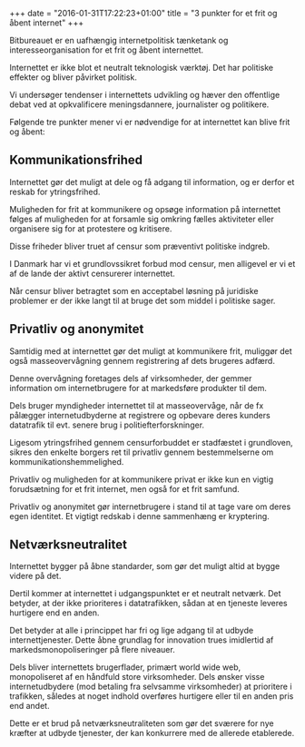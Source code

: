 +++
date = "2016-01-31T17:22:23+01:00"
title = "3 punkter for et frit og åbent internet"
+++

Bitbureauet er en uafhængig internetpolitisk tænketank og interesseorganisation for et frit og åbent internettet.

Internettet er ikke blot et neutralt teknologisk værktøj. Det har politiske effekter og bliver påvirket politisk.

Vi undersøger tendenser i internettets udvikling og hæver den offentlige debat ved at opkvalificere meningsdannere, journalister og politikere.

Følgende tre punkter mener vi er nødvendige for at internettet kan blive frit og åbent:

## Kommunikationsfrihed

Internettet gør det muligt at dele og få adgang til information, og er derfor et reskab for ytringsfrihed.

Muligheden for frit at kommunikere og opsøge information på internettet følges af muligheden for at forsamle sig omkring fælles aktiviteter eller organisere sig for at protestere og kritisere.

Disse friheder bliver truet af censur som præventivt politiske indgreb.

I Danmark har vi et grundlovssikret forbud mod censur, men alligevel er vi et af de lande der aktivt censurerer internettet.

Når censur bliver betragtet som en acceptabel løsning på juridiske problemer er der ikke langt til at bruge det som middel i politiske sager.

## Privatliv og anonymitet

Samtidig med at internettet gør det muligt at kommunikere frit, muliggør det også masseovervågning gennem registrering af dets brugeres adfærd.

Denne overvågning foretages dels af virksomheder, der gemmer information om internetbrugere for at markedsføre produkter til dem.

Dels bruger myndigheder internettet til at masseovervåge, når de fx pålægger internetudbyderne at registrere og opbevare deres kunders datatrafik til evt. senere brug i politiefterforskninger.

Ligesom ytringsfrihed gennem censurforbuddet er stadfæstet i grundloven, sikres den enkelte borgers ret til privatliv gennem bestemmelserne om kommunikationshemmelighed.

Privatliv og muligheden for at kommunikere privat er ikke kun en vigtig forudsætning for et frit internet, men også for et frit samfund.

Privatliv og anonymitet gør internetbrugere i stand til at tage vare om deres egen identitet. Et vigtigt redskab i denne sammenhæng er kryptering.

## Netværksneutralitet

Internettet bygger på åbne standarder, som gør det muligt altid at bygge videre på det.

Dertil kommer at internettet i udgangspunktet er et neutralt netværk. Det betyder, at der ikke prioriteres i datatrafikken, sådan at en tjeneste leveres hurtigere end en anden.

Det betyder at alle i princippet har fri og lige adgang til at udbyde internettjenester. Dette åbne grundlag for innovation trues imidlertid af markedsmonopoliseringer på flere niveauer.

Dels bliver internettets brugerflader, primært world wide web, monopoliseret af en håndfuld store virksomheder. Dels ønsker visse internetudbydere (mod betaling fra selvsamme virksomheder) at prioritere i trafikken, således at noget indhold overføres hurtigere eller til en anden pris end andet.

Dette er et brud på netværksneutraliteten som gør det sværere for nye kræfter at udbyde tjenester, der kan konkurrere med de allerede etablerede.
